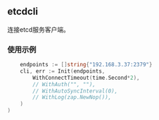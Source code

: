 ## etcdcli

连接etcd服务客户端。

### 使用示例

```go
	endpoints := []string{"192.168.3.37:2379"}
    cli, err := Init(endpoints,
        WithConnectTimeout(time.Second*2),
        // WithAuth("", ""),
        // WithAutoSyncInterval(0),
        // WithLog(zap.NewNop()),
	)
)
```
